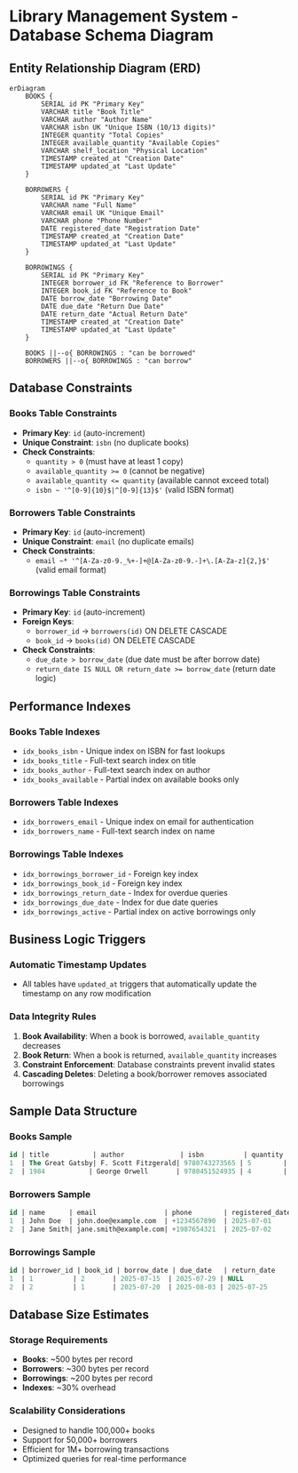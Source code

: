 # Library Management System - Database Schema Diagram

## Entity Relationship Diagram (ERD)

```mermaid
erDiagram
    BOOKS {
        SERIAL id PK "Primary Key"
        VARCHAR title "Book Title"
        VARCHAR author "Author Name"
        VARCHAR isbn UK "Unique ISBN (10/13 digits)"
        INTEGER quantity "Total Copies"
        INTEGER available_quantity "Available Copies"
        VARCHAR shelf_location "Physical Location"
        TIMESTAMP created_at "Creation Date"
        TIMESTAMP updated_at "Last Update"
    }
    
    BORROWERS {
        SERIAL id PK "Primary Key"
        VARCHAR name "Full Name"
        VARCHAR email UK "Unique Email"
        VARCHAR phone "Phone Number"
        DATE registered_date "Registration Date"
        TIMESTAMP created_at "Creation Date"
        TIMESTAMP updated_at "Last Update"
    }
    
    BORROWINGS {
        SERIAL id PK "Primary Key"
        INTEGER borrower_id FK "Reference to Borrower"
        INTEGER book_id FK "Reference to Book"
        DATE borrow_date "Borrowing Date"
        DATE due_date "Return Due Date"
        DATE return_date "Actual Return Date"
        TIMESTAMP created_at "Creation Date"
        TIMESTAMP updated_at "Last Update"
    }
    
    BOOKS ||--o{ BORROWINGS : "can be borrowed"
    BORROWERS ||--o{ BORROWINGS : "can borrow"
```

## Database Constraints

### Books Table Constraints
- **Primary Key**: `id` (auto-increment)
- **Unique Constraint**: `isbn` (no duplicate books)
- **Check Constraints**:
  - `quantity > 0` (must have at least 1 copy)
  - `available_quantity >= 0` (cannot be negative)
  - `available_quantity <= quantity` (available cannot exceed total)
  - `isbn ~ '^[0-9]{10}$|^[0-9]{13}$'` (valid ISBN format)

### Borrowers Table Constraints
- **Primary Key**: `id` (auto-increment)
- **Unique Constraint**: `email` (no duplicate emails)
- **Check Constraints**:
  - `email ~* '^[A-Za-z0-9._%+-]+@[A-Za-z0-9.-]+\.[A-Za-z]{2,}$'` (valid email format)

### Borrowings Table Constraints
- **Primary Key**: `id` (auto-increment)
- **Foreign Keys**:
  - `borrower_id` → `borrowers(id)` ON DELETE CASCADE
  - `book_id` → `books(id)` ON DELETE CASCADE
- **Check Constraints**:
  - `due_date > borrow_date` (due date must be after borrow date)
  - `return_date IS NULL OR return_date >= borrow_date` (return date logic)

## Performance Indexes

### Books Table Indexes
- `idx_books_isbn` - Unique index on ISBN for fast lookups
- `idx_books_title` - Full-text search index on title
- `idx_books_author` - Full-text search index on author
- `idx_books_available` - Partial index on available books only

### Borrowers Table Indexes
- `idx_borrowers_email` - Unique index on email for authentication
- `idx_borrowers_name` - Full-text search index on name

### Borrowings Table Indexes
- `idx_borrowings_borrower_id` - Foreign key index
- `idx_borrowings_book_id` - Foreign key index
- `idx_borrowings_return_date` - Index for overdue queries
- `idx_borrowings_due_date` - Index for due date queries
- `idx_borrowings_active` - Partial index on active borrowings only

## Business Logic Triggers

### Automatic Timestamp Updates
- All tables have `updated_at` triggers that automatically update the timestamp on any row modification

### Data Integrity Rules
1. **Book Availability**: When a book is borrowed, `available_quantity` decreases
2. **Book Return**: When a book is returned, `available_quantity` increases
3. **Constraint Enforcement**: Database constraints prevent invalid states
4. **Cascading Deletes**: Deleting a book/borrower removes associated borrowings

## Sample Data Structure

### Books Sample
```sql
id | title           | author              | isbn          | quantity | available_quantity | shelf_location
1  | The Great Gatsby| F. Scott Fitzgerald| 9780743273565 | 5        | 5                 | A-101
2  | 1984           | George Orwell       | 9780451524935 | 4        | 3                 | B-201
```

### Borrowers Sample
```sql
id | name      | email                 | phone        | registered_date
1  | John Doe  | john.doe@example.com  | +1234567890  | 2025-07-01
2  | Jane Smith| jane.smith@example.com| +1987654321  | 2025-07-02
```

### Borrowings Sample
```sql
id | borrower_id | book_id | borrow_date | due_date   | return_date
1  | 1          | 2       | 2025-07-15  | 2025-07-29 | NULL
2  | 2          | 1       | 2025-07-20  | 2025-08-03 | 2025-07-25
```

## Database Size Estimates

### Storage Requirements
- **Books**: ~500 bytes per record
- **Borrowers**: ~300 bytes per record  
- **Borrowings**: ~200 bytes per record
- **Indexes**: ~30% overhead

### Scalability Considerations
- Designed to handle 100,000+ books
- Support for 50,000+ borrowers
- Efficient for 1M+ borrowing transactions
- Optimized queries for real-time performance
